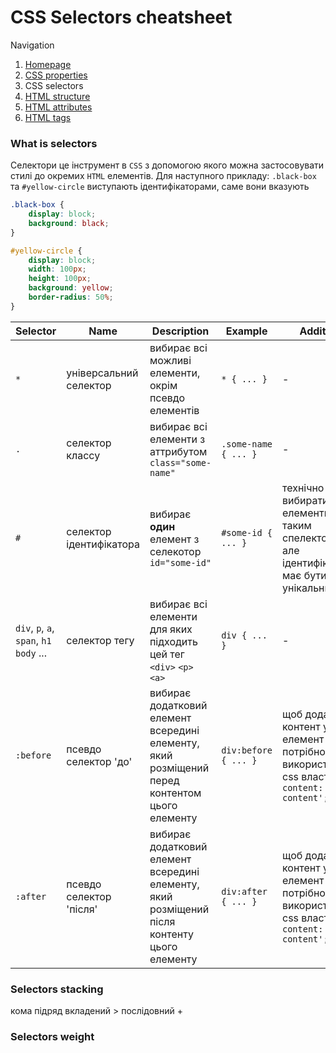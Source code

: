 # CSS Selectors cheatsheet

Navigation

1. [Homepage](../readme.md)
2. [CSS properties](css_properties.md)
3. CSS selectors
4. [HTML structure](html_structure.md)
5. [HTML attributes](html_attributes.md)
6. [HTML tags](html_tags.md)

### What is selectors

Селектори це інструмент в `CSS` з допомогою якого можна застосовувати стилі до окремих `HTML` елементів. Для наступного прикладу:
`.black-box` та `#yellow-circle` виступають ідентифікаторами, саме вони вказують

```css
.black-box {
	display: block;
    background: black;
}

#yellow-circle {
	display: block;
	width: 100px;
    height: 100px;
    background: yellow;
    border-radius: 50%;
}
```


| Selector | Name | Description | Example | Additional |
| -- | -- | -- | -- | -- |
| `*` | універсальний селектор | вибирає всі можливі елементи, окрім псевдо елементів | `* { ... }` | - |
| `.` | селектор классу | вибирає всі елементи з аттрибутом `class="some-name"`| `.some-name { ... }` | - |
| `#` | селектор ідентифікатора | вибирає __один__ елемент з селекотор `id="some-id"`| `#some-id { ... }` | технічно може вибирати всі елементи з таким спелектором, але ідентифікатор має бути унікальним |
| `div`, `p`, `a`, `span`, `h1` `body` ... | селектор тегу | вибирає всі елементи для яких підходить цей тег `<div>` `<p>` `<a>` | `div { ... }` | -  |
| `:before` | псевдо селектор 'до' | вибирає додатковий елемент всередині елементу, який розміщений перед контентом цього елементу | `div:before { ... }` | щоб додати контент у цей елемент потрібно використовувати css властивість `content: 'some content';` |
| `:after` | псевдо селектор 'після' | вибирає додатковий елемент всередині елементу, який розміщений після контенту цього елементу | `div:after { ... }` | щоб додати контент у цей елемент потрібно використовувати css властивість `content: 'some content';` |

### Selectors stacking

кома
підряд
вкладений >
послідовний +

### Selectors weight